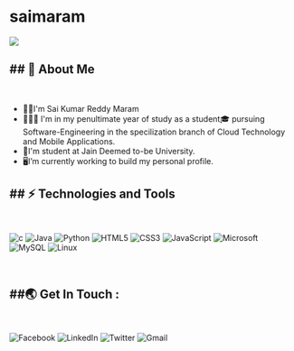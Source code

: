 # saimaram
  ![](https://c.tenor.com/cj9DCDCk-rAAAAAi/wikipedia-wiki.gif)
<html>
  <h2> ## 🚀 About Me </h2> <br>
<ul>
  <li>🕺🏻I'm  Sai Kumar Reddy Maram</li>
<li>👨🏻‍🎓 I'm in my penultimate year of study as a student🎓 pursuing Software-Engineering in the specilization branch of Cloud Technology and Mobile Applications. </li>
  <li>🏢I'm student at Jain Deemed to-be University. </li>
  <li> 🖥️I’m currently working to build  my personal profile.</li>
  </ul>
  <h2>## ⚡ Technologies and Tools </h2><br>

![c](https://img.shields.io/badge/C-00599C?style=for-the-badge&logo=c&logoColor=white)
![Java](https://img.shields.io/badge/Java-ED8B00?style=for-the-badge&logo=java&logoColor=white)
![Python](https://img.shields.io/badge/Python-FFD43B?style=for-the-badge&logo=python&logoColor=blue)
![HTML5](https://img.shields.io/badge/HTML5-E34F26?style=for-the-badge&logo=html5&logoColor=white)
![CSS3](https://img.shields.io/badge/CSS3-1572B6?style=for-the-badge&logo=css3&logoColor=white)
![JavaScript](https://img.shields.io/badge/JavaScript-323330?style=for-the-badge&logo=javascript&logoColor=F7DF1E)
![Microsoft](https://img.shields.io/badge/Microsoft-0078D4?style=for-the-badge&logo=microsoft&logoColor=white)
![MySQL](https://img.shields.io/badge/MySQL-005C84?style=for-the-badge&logo=mysql&logoColor=white)
![Linux](https://img.shields.io/badge/Linux-FCC624?style=for-the-badge&logo=linux&logoColor=black)

<br/>
  <h2> ##🌏 Get In Touch :</h2><br>
  
 ![Facebook](https://img.shields.io/badge/Facebook-%231877F2.svg?style=for-the-badge&logo=Facebook&logoColor=white)
  ![LinkedIn](https://img.shields.io/badge/linkedin-%230077B5.svg?style=for-the-badge&logo=linkedin&logoColor=white)
  ![Twitter](https://img.shields.io/badge/<handle>-%231DA1F2.svg?style=for-the-badge&logo=Twitter&logoColor=white)
  ![Gmail](https://img.shields.io/badge/Gmail-D14836?style=for-the-badge&logo=gmail&logoColor=white)
  </html>
